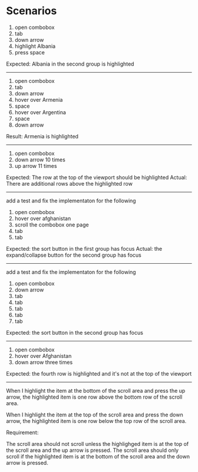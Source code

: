 
# Scenarios

1. open combobox
2. tab
3. down arrow
4. highlight Albania
5. press space

Expected: Albania in the second group is highlighted

---

1. open combobox
2. tab
3. down arrow
4. hover over Armenia
5. space
6. hover over Argentina
7. space
8. down arrow

Result: Armenia is highlighted

---

1. open combobox
2. down arrow 10 times
3. up arrow 11 times

Expected: The row at the top of the viewport should be highlighted
Actual: There are additional rows above the highlighted row

---

add a test and fix the implementaton for the following

1. open combobox
2. hover over afghanistan
3. scroll the combobox one page
4. tab
5. tab

Expected: the sort button in the first group has focus
Actual: the expand/collapse button for the second group has focus

---

add a test and fix the implementaton for the following

1. open combobox
2. down arrow
3. tab
4. tab
5. tab
6. tab
7. tab

Expected: the sort button in the second group has focus

---

1. open combobox
2. hover over Afghanistan
3. down arrow three times

Expected: the fourth row is highlighted and it's not at the top of the viewport

---

When I highlight the item at the bottom of the scroll area and press the up arrow, the highlighted item is one row above the bottom row of the scroll area. 

When I highlight the item at the top of the scroll area and press the down arrow, the highlighted item is one row below the top row of the scroll area. 

Requirement:

The scroll area should not scroll unless the highlighged item is at the top of the scroll area and the up arrow is pressed. The scroll area should only scroll if the highlighted item is at the bottom of the scroll area and the down arrow is pressed.
